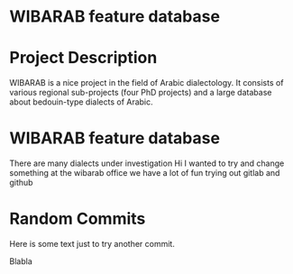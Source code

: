 # WIBARAB feature database

# Project Description
WIBARAB is a nice project in the field of Arabic dialectology. It consists of various regional sub-projects (four PhD projects) and a large database about bedouin-type dialects of Arabic.
# WIBARAB feature database
There are many dialects under investigation 
Hi I wanted to try and change something
at the wibarab office we have a lot of fun trying out gitlab and github


# Random Commits
Here is some text just to try another commit.

Blabla
